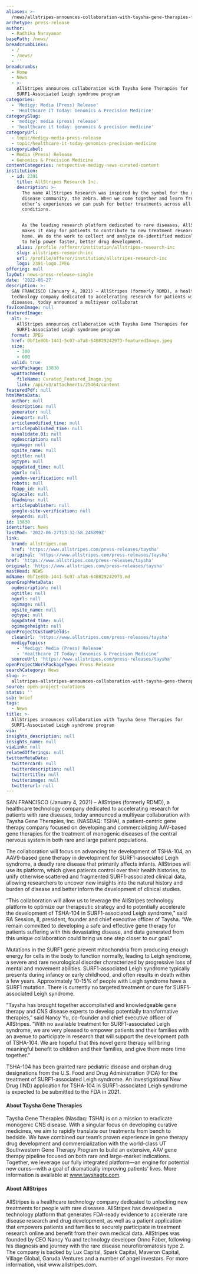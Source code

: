 ```yaml
---
aliases: >-
  /news/allstripes-announces-collaboration-with-taysha-gene-therapies-for-surf1-associated-leigh-syndrome-program
archetype: press-release
author:
  - Radhika Narayanan
basePath: /news/
breadcrumbLinks:
  - /
  - /news/
  - ''
breadcrumbs:
  - Home
  - News
  - >-
    AllStripes announces collaboration with Taysha Gene Therapies for
    SURF1-Associated Leigh syndrome program
categories:
  - 'Medigy: Media (Press) Release'
  - 'Healthcare IT Today: Genomics & Precision Medicine'
categorySlug:
  - 'medigy: media (press) release'
  - 'healthcare it today: genomics & precision medicine'
categoryUrl:
  - topic/medigy-media-press-release
  - topic/healthcare-it-today-genomics-precision-medicine
categoryLabel:
  - Media (Press) Release
  - Genomics & Precision Medicine
contentCategories: netspective-medigy-news-curated-content
institution:
  - id: 2391
    title: AllStripes Research Inc.
    description: >-
      The name AllStripes Research was inspired by the symbol for the rare
      disease community, the zebra. When we come together and learn from each
      other’s experiences we can push for better treatments across all rare
      conditions.


      As the leading research platform dedicated to rare diseases, AllStripes
      makes it easy for patients to contribute to new treatment research from
      home. We do the work to collect and analyze de-identified medical records
      to help power faster, better drug development.
    alias: /profile /offeror/institution/allstripes-research-inc
    slug: allstripes-research-inc
    url: /profile/offeror/institution/allstripes-research-inc
    logo: 2391-logo.JPEG
offering: null
layOut: news-press-release-single
date: '2022-06-27'
description: >-
  SAN FRANCISCO (January 4, 2021) – AllStripes (formerly RDMD), a healthcare
  technology company dedicated to accelerating research for patients with rare
  diseases, today announced a multiyear collaborat
favIconImage: null
featuredImage:
  alt: >-
    AllStripes announces collaboration with Taysha Gene Therapies for
    SURF1-Associated Leigh syndrome program
  format: JPEG
  href: 0bf1e80b-1441-5c07-a7a8-640829242973-featuredImage.jpeg
  size:
    - 300
    - 600
  valid: true
  workPackage: 13830
  wpAttachment:
    fileName: Curated_Featured_Image.jpg
    link: /api/v3/attachments/25464/content
featuredPdf: null
htmlMetaData:
  author: null
  description: null
  generator: null
  viewport: null
  articlemodified_time: null
  articlepublished_time: null
  msvalidate.01: null
  ogdescription: null
  ogimage: null
  ogsite_name: null
  ogtitle: null
  ogtype: null
  ogupdated_time: null
  ogurl: null
  yandex-verification: null
  robots: null
  fbapp_id: null
  oglocale: null
  fbadmins: null
  articlepublisher: null
  google-site-verification: null
  keywords: null
id: 13830
identifier: News
lastMod: '2022-06-27T13:32:58.246899Z'
link:
  brand: allstripes.com
  href: 'https://www.allstripes.com/press-releases/taysha'
  original: 'https://www.allstripes.com/press-releases/taysha'
href: 'https://www.allstripes.com/press-releases/taysha'
original: 'https://www.allstripes.com/press-releases/taysha'
mastHead: NEWS
mdName: 0bf1e80b-1441-5c07-a7a8-640829242973.md
openGraphMetaData:
  ogdescription: null
  ogtitle: null
  ogurl: null
  ogimage: null
  ogsite_name: null
  ogtype: null
  ogupdated_time: null
  ogimageheight: null
openProjectCustomFields:
  cleanUrl: 'https://www.allstripes.com/press-releases/taysha'
  medigyTopics:
    - 'Medigy: Media (Press) Release'
    - 'Healthcare IT Today: Genomics & Precision Medicine'
  sourceUrl: 'https://www.allstripes.com/press-releases/taysha'
openProjectWorkPackageType: Press Release
searchCategory: News
slug: >-
  allstripes-allstripes-announces-collaboration-with-taysha-gene-therapies-for-surf1-associated-leigh-syndrome-program
source: open-project-curations
status: ''
sub: brief
tags:
  - News
title: >-
  AllStripes announces collaboration with Taysha Gene Therapies for
  SURF1-Associated Leigh syndrome program
via: ' '
insights_description: null
insights_name: null
viaLink: null
relatedOfferings: null
twitterMetaData:
  twittercard: null
  twitterdescription: null
  twittertitle: null
  twitterimage: null
  twitterurl: null
---
```

<p>SAN FRANCISCO (January 4, 2021) – AllStripes (formerly RDMD), a healthcare technology company dedicated to accelerating research for patients with rare diseases, today announced a multiyear collaboration with Taysha Gene Therapies, Inc. (NASDAQ: TSHA), a patient-centric gene therapy company focused on developing and commercializing AAV-based gene therapies for the treatment of monogenic diseases of the central nervous system in both rare and large patient populations.</p><p>The collaboration will focus on advancing the development of TSHA-104, an AAV9-based gene therapy in development for SURF1-associated Leigh syndrome, a deadly rare disease that primarily affects infants. AllStripes will use its platform, which gives patients control over their health histories, to unify otherwise scattered and fragmented SURF1-associated clinical data, allowing researchers to uncover new insights into the natural history and burden of disease and better inform the development of clinical studies.</p><p>“This collaboration will allow us to leverage the AllStripes technology platform to optimize our therapeutic strategy and to potentially accelerate the development of TSHA-104 in SURF1-associated Leigh syndrome,” said RA Session, II, president, founder and chief executive officer of Taysha. “We remain committed to developing a safe and effective gene therapy for patients suffering with this devastating disease, and data generated from this unique collaboration could bring us one step closer to our goal.”</p><p>Mutations in the SURF1 gene prevent mitochondria from producing enough energy for cells in the body to function normally, leading to Leigh syndrome, a severe and rare neurological disorder characterized by progressive loss of mental and movement abilities. SURF1-associated Leigh syndrome typically presents during infancy or early childhood, and often results in death within a few years. Approximately 10-15% of people with Leigh syndrome have a SURF1 mutation. There is currently no targeted treatment or cure for SURF1-associated Leigh syndrome.</p><p>“Taysha has brought together accomplished and knowledgeable gene therapy and CNS disease experts to develop potentially transformative therapies,” said Nancy Yu, co-founder and chief executive officer of AllStripes. “With no available treatment for SURF1-associated Leigh syndrome, we are very pleased to empower patients and their families with an avenue to participate in research that will support the development path of TSHA-104. We are hopeful that this novel gene therapy will bring meaningful benefit to children and their families, and give them more time together.”</p><p>TSHA-104 has been granted rare pediatric disease and orphan drug designations from the U.S. Food and Drug Administration (FDA) for the treatment of SURF1-associated Leigh syndrome. An Investigational New Drug (IND) application for TSHA-104 in SURF1-associated Leigh syndrome is expected to be submitted to the FDA in 2021.</p><h4>About Taysha Gene Therapies</h4><p>Taysha Gene Therapies (Nasdaq: TSHA) is on a mission to eradicate monogenic CNS disease. With a singular focus on developing curative medicines, we aim to rapidly translate our treatments from bench to bedside. We have combined our team’s proven experience in gene therapy drug development and commercialization with the world-class UT Southwestern Gene Therapy Program to build an extensive, AAV gene therapy pipeline focused on both rare and large-market indications. Together, we leverage our fully integrated platform—an engine for potential new cures—with a goal of dramatically improving patients’ lives. More information is available at <a href="https://cts.businesswire.com/ct/CT?id=smartlink&amp;url=http%3A%2F%2Fwww.tayshagtx.com&amp;esheet=52355271&amp;newsitemid=20210104005117&amp;lan=en-US&amp;anchor=www.tayshagtx.com&amp;index=1&amp;md5=b2d5d591d0913dee008275f36df21d90">www.tayshagtx.com</a>.</p><h4>About AllStripes</h4><p>AllStripes is a healthcare technology company dedicated to unlocking new treatments for people with rare diseases. AllStripes has developed a technology platform that generates FDA-ready evidence to accelerate rare disease research and drug development, as well as a patient application that empowers patients and families to securely participate in treatment research online and benefit from their own medical data. AllStripes was founded by CEO Nancy Yu and technology developer Onno Faber, following his diagnosis and journey with the rare disease neurofibromatosis type 2. The company is backed by Lux Capital, Spark Capital, Maveron Capital, Village Global, Garuda Ventures and a number of angel investors. For more information, visit www.allstripes.com.</p>